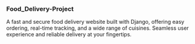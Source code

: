 ### Food_Delivery-Project
A fast and secure food delivery website built with Django, offering easy ordering, real-time tracking, and a wide range of cuisines. Seamless user experience and reliable delivery at your fingertips.
